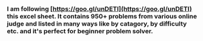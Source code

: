 ### I am following [https://goo.gl/unDETI](https://goo.gl/unDETI) this excel sheet. It contains 950+ problems from various online judge and listed in many ways like by catagory, by difficulty etc. and it's perfect for beginner problem solver.